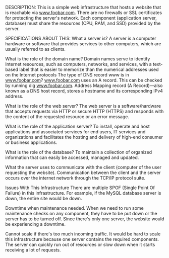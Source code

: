 
DESCRIPTION:
This is a simple web infrastructure that hosts a website that is reachable via www.foobar.com. There are no firewalls or SSL certificates for protecting the server's network. Each component (application server, database) must share the resources (CPU, RAM, and SSD) provided by the server.

SPECIFICATIONS ABOUT THIS:
What a server is?
A server is a computer hardware or software that provides services to other computers, which are usually referred to as clients.

What is the role of the domain name?
Domain names serve to identify Internet resources, such as computers, networks, and services, with a text-based label that is easier to memorize than the numerical addresses used on the Internet protocols
The type of DNS record www is in www.foobar.com?
www.foobar.com uses an A record. This can be checked by running dig www.foobar.com.
Address Mapping record (A Record)—also known as a DNS host record, stores a hostname and its corresponding IPv4 address.

What is the role of the web server?
The web server is a software/hardware that accepts requests via HTTP or secure HTTP (HTTPS) and responds with the content of the requested resource or an error message.

What is the role of the application server?
To install, operate and host applications and associated services for end users, IT services and organizations and facilitates the hosting and delivery of high-end consumer or business applications.

What is the role of the database?
To maintain a collection of organized information that can easily be accessed, managed and updated.

What the server uses to communicate with the client (computer of the user requesting the website).
Communication between the client and the server occurs over the internet network through the TCP/IP protocol suite.

Issues With This Infrastructure
There are multiple SPOF (Single Point Of Failure) in this infrastructure.
For example, if the MySQL database server is down, the entire site would be down.

Downtime when maintenance needed.
When we need to run some maintenance checks on any component, they have to be put down or the server has to be turned off. Since there's only one server, the website would be experiencing a downtime.

Cannot scale if there's too much incoming traffic.
It would be hard to scale this infrastructure because one server contains the required components. The server can quickly run out of resources or slow down when it starts receiving a lot of requests.

